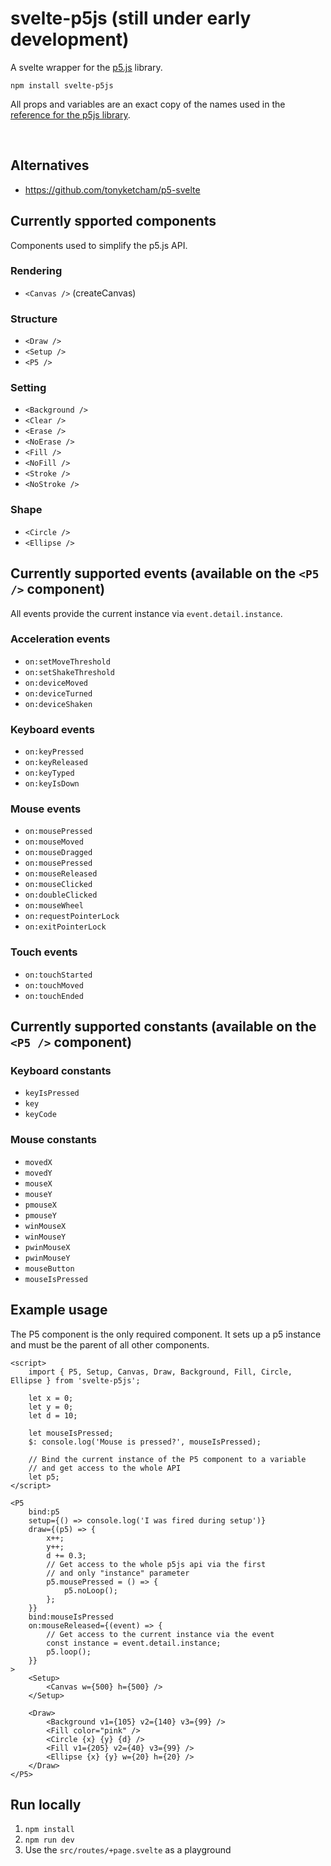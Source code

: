 # svelte-p5js (still under early development)

A svelte wrapper for the [p5.js](https://p5js.org/) library.

```
npm install svelte-p5js
```

All props and variables are an exact copy of the names used in the [reference for the p5js library](https://p5js.org/reference/).

<br />

## Alternatives

- https://github.com/tonyketcham/p5-svelte

## Currently spported components

Components used to simplify the p5.js API.

### Rendering

- `<Canvas />` (createCanvas)

### Structure

- `<Draw />`
- `<Setup />`
- `<P5 />`

### Setting

- `<Background />`
- `<Clear />`
- `<Erase />`
- `<NoErase />`
- `<Fill />`
- `<NoFill />`
- `<Stroke />`
- `<NoStroke />`

### Shape

- `<Circle />`
- `<Ellipse />`

## Currently supported events (available on the `<P5 />` component)

All events provide the current instance via `event.detail.instance`.

### Acceleration events

- `on:setMoveThreshold`
- `on:setShakeThreshold`
- `on:deviceMoved`
- `on:deviceTurned`
- `on:deviceShaken`

### Keyboard events

- `on:keyPressed`
- `on:keyReleased`
- `on:keyTyped`
- `on:keyIsDown`

### Mouse events

- `on:mousePressed`
- `on:mouseMoved`
- `on:mouseDragged`
- `on:mousePressed`
- `on:mouseReleased`
- `on:mouseClicked`
- `on:doubleClicked`
- `on:mouseWheel`
- `on:requestPointerLock`
- `on:exitPointerLock`

### Touch events

- `on:touchStarted`
- `on:touchMoved`
- `on:touchEnded`

## Currently supported constants (available on the `<P5 />` component)

### Keyboard constants

- `keyIsPressed`
- `key`
- `keyCode`

### Mouse constants

- `movedX`
- `movedY`
- `mouseX`
- `mouseY`
- `pmouseX`
- `pmouseY`
- `winMouseX`
- `winMouseY`
- `pwinMouseX`
- `pwinMouseY`
- `mouseButton`
- `mouseIsPressed`

## Example usage

The P5 component is the only required component. It sets up a p5 instance and must be the parent of all other components.

```svelte
<script>
	import { P5, Setup, Canvas, Draw, Background, Fill, Circle, Ellipse } from 'svelte-p5js';

	let x = 0;
	let y = 0;
	let d = 10;

	let mouseIsPressed;
	$: console.log('Mouse is pressed?', mouseIsPressed);

	// Bind the current instance of the P5 component to a variable
	// and get access to the whole API
	let p5;
</script>

<P5
	bind:p5
	setup={() => console.log('I was fired during setup')}
	draw={(p5) => {
		x++;
		y++;
		d += 0.3;
		// Get access to the whole p5js api via the first
		// and only "instance" parameter
		p5.mousePressed = () => {
			p5.noLoop();
		};
	}}
	bind:mouseIsPressed
	on:mouseReleased={(event) => {
		// Get access to the current instance via the event
		const instance = event.detail.instance;
		p5.loop();
	}}
>
	<Setup>
		<Canvas w={500} h={500} />
	</Setup>

	<Draw>
		<Background v1={105} v2={140} v3={99} />
		<Fill color="pink" />
		<Circle {x} {y} {d} />
		<Fill v1={205} v2={40} v3={99} />
		<Ellipse {x} {y} w={20} h={20} />
	</Draw>
</P5>
```

## Run locally

1. `npm install`
2. `npm run dev`
3. Use the `src/routes/+page.svelte` as a playground
